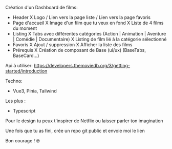 Création d'un Dashboard de films:
- Header
  X Logo / Lien vers la page liste / Lien vers la page favoris
- Page d'accueil
  X Image d'un film que tu veux en fond
  X Liste de 4 films du moment
- Listing
  X Tabs avec différentes catégories (Action | Animation | Aventure | Comédie | Documentaire)
  X Listing de film lié à la catégorie sélectionné
- Favoris
  X Ajout / suppression
  X Afficher la liste des films
- Prérequis
  X Création de composant de Base (ui/ux) (BaseTabs, BaseCard...)

Api à utiliser: https://developers.themoviedb.org/3/getting-started/introduction

Techno:

* Vue3, Pinia, Tailwind

Les plus :
- Typescript

Pour le design tu peux t'inspirer de Netflix ou laisser parler ton imagination

Une fois que tu as fini, crée un repo git public et envoie moi le lien

Bon courage ! 🤓
